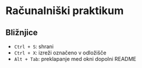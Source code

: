 # Računalniški praktikum

## Bližnjice
- `Ctrl + S`: shrani
- `Ctrl + X`: izreži označeno v odložišče
- `Alt + Tab`: preklapanje med okni
  dopolni README
